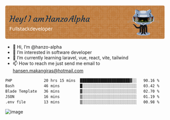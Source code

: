 ![Header](./github-header-image.png)

- 👋 Hi, I’m @hanzo-alpha
- 👀 I’m interested in software developer
- 🌱 I’m currently learning laravel, vue, react, vite, tailwind
- 📫 How to reach me just send me email to hansen.makangiras@hotmail.com 

<!---
hanzo-alpha/hanzo-alpha is a ✨ special ✨ repository because its `README.md` (this file) appears on your GitHub profile.
You can click the Preview link to take a look at your changes.
--->

<!--START_SECTION:waka-->

```txt
PHP              20 hrs 15 mins  ██████████████████████▓░░   90.16 %
Bash             46 mins         █░░░░░░░░░░░░░░░░░░░░░░░░   03.42 %
Blade Template   36 mins         ▓░░░░░░░░░░░░░░░░░░░░░░░░   02.70 %
JSON             16 mins         ▒░░░░░░░░░░░░░░░░░░░░░░░░   01.19 %
.env file        13 mins         ▒░░░░░░░░░░░░░░░░░░░░░░░░   00.98 %
```

<!--END_SECTION:waka-->

![image](https://github.com/hanzo-alpha/hanzo-alpha/assets/111342797/c4bd2977-6123-4017-8652-6e166259b484)

